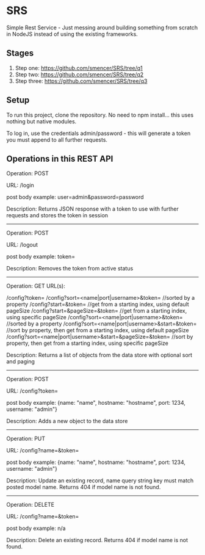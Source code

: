 # SRS
Simple Rest Service - Just messing around building something from scratch in NodeJS instead of using the existing frameworks.

## Stages
1. Step one:   https://github.com/smencer/SRS/tree/q1
1. Step two:   https://github.com/smencer/SRS/tree/q2
1. Step three: https://github.com/smencer/SRS/tree/q3

## Setup

To run this project, clone the repository. No need to npm install... this uses nothing but native modules.

To log in, use the credentials admin/password - this will generate a token you must append to all further requests.

## Operations in this REST API

Operation: POST

URL: /login

post body example: user=admin&password=password

Description: Returns JSON response with a token to use with further requests and stores the token in session

***

Operation: POST

URL: /logout

post body example: token=<secure token>

Description: Removes the token from active status

***

Operation: GET
URL(s):

/config?token=<auth token>
/config?sort=<name|port|username>&token=<auth token> //sorted by a property
/config?start=<start index>&token=<auth token> //get from a starting index, using default pageSize
/config?start=<start index>&pageSize=<page size>&token=<auth token> //get from a starting index, using specific pageSize
/config?sort=<name|port|username>&token=<auth token> //sorted by a property
/config?sort=<name|port|username>&start=<start index>&token=<auth token> //sort by property, then get from a starting index, using default pageSize
/config?sort=<name|port|username>&start=<start index>&pageSize=<page size>&token=<auth token> //sort by property, then get from a starting index, using specific pageSize

Description: Returns a list of objects from the data store with optional sort and paging

***

Operation: POST

URL: /config?token=<auth token>

post body example: {name: "name", hostname: "hostname", port: 1234, username: "admin"}

Description: Adds a new object to the data store

***

Operation: PUT

URL: /config?name=<model name>&token=<auth token>

post body example: {name: "name", hostname: "hostname", port: 1234, username: "admin"}

Description: Update an existing record, name query string key must match posted model name. Returns 404 if model name is not found.

***

Operation: DELETE

URL: /config?name=<model name>&token=<auth token>

post body example: n/a

Description: Delete an existing record. Returns 404 if model name is not found.
